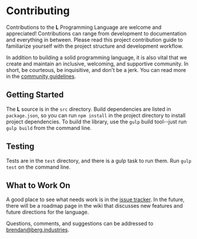 # Contributing

Contributions to the __L__ Programming Language are welcome and appreciated!
Contributions can range from development to documentation and
everything in between.
Please read this project contribution guide to familiarize yourself with the
project structure and development workflow.

In addition to building a solid programming language, it is also vital that we
create and maintain an inclusive, welcoming, and supportive community.
In short, be courteous, be inquisitive, and don't be a jerk.
You can read more in the [community guidelines][cg].

## Getting Started

The __L__ source is in the `src` directory.
Build dependencies are listed in `package.json`, so you can run `npm install`
in the project directory to install project dependencies.
To build the library, use the `gulp` build tool--just run `gulp build`
from the command line.

## Testing

Tests are in the `test` directory, and there is a gulp task to run them.
Run `gulp test` on the command line.

## What to Work On

A good place to see what needs work is in the [issue tracker][issues].
In the future, there will be a roadmap page in the wiki that discusses new
features and future directions for the language.

Questions, comments, and suggestions can be addressed to
[brendan@berg.industries][mailto].


[cg]: community_guidelines.md
[issues]: https://github.com/brendanberg/l/issues
[mailto]: mailto:brendan@berg.industries
